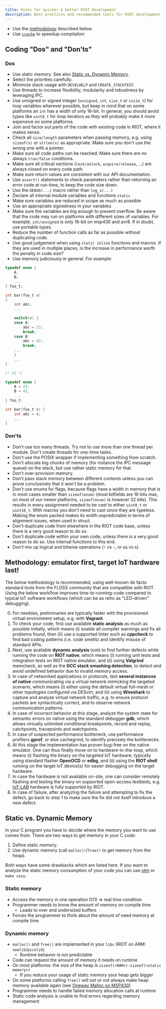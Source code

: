 ```yaml
---
title: Hints for quicker & better RIOT development
description: Best practices and recommended tools for RIOT development
---
```


* Use the [methodology](#methodology-emulator-first-target-iot-hardware-last) described below.
* Use [`ccache`](/build-system/advanced_build_system_tricks/#speed-up-builds-with-ccache) to speedup compilation

## Coding "Dos" and "Don'ts"

### Dos
 * Use static memory. See also [Static vs. Dynamic Memory](#static-vs-dynamic-memory).
 * Select the priorities carefully.
 * Minimize stack usage with `DEVELHELP` and `CREATE_STACKTEST`.
 * Use threads to increase flexibility, modularity and robustness by leveraging IPC.
 * Use unsigned or signed integer (`unsigned`, `int`, `size_t` or `ssize_t`) for loop variables wherever possible,
   but keep in mind that on some platforms an `int` has a width of only 16-bit. In general, you should avoid types
   like `uint8_t` for loop iterators as they will probably make it more expensive on some platforms.
 * Join and factor out parts of the code with existing code in RIOT, where it makes sense.
 * Check all `size/length` parameters when passing memory, e.g. using `sizeof(x)` or `strlen(x)` as appropriate.
   Make sure you don't use the wrong one with a pointer.
 * Make sure all code paths can be reached. Make sure there are no always `true/false` conditions.
 * Make sure all critical sections (`lock/unlock`, `acquire/release`, ...) are always closed on every code path.
 * Make sure return values are consistent with our API documentation.
 * Use `assert()` statements to check parameters rather than returning an error code at run-time,
   to keep the code size down.
 * Use the `DEBUG(...)` macro rather than `log_x(...)`
 * Declare all internal module variables and functions `static`
 * Make sure variables are reduced in scope as much as possible
 * Use an appropriate signedness in your variables
 * Make sure the variables are big enough to prevent overflow. Be aware that the code may run on platforms with
   different sizes of variables. For example, `int/unsigned` is only 16-bit on msp430 and avr8. If in doubt,
   use portable types.
 * Reduce the number of function calls as far as possible without duplicating code.
 * Use good judgement when using `static inline` functions and macros. If they are used in multiple places,
   is the increase in performance worth the penalty in code size?
 * Use memory judiciously in general. For example:
```c
typedef enum {
    A,
    B,
    ...
} foo_t;

int bar(foo_t v)
{
    int abc;
    ...

    switch(v) {
    case A:
        abc = 23;
        break;
    case B:
        abc = 42;
        break;
    ...
    }
    ...
}

/* VS */

typedef enum {
    A = 23,
    B = 42,
    ...
} foo_t;

int bar(foo_t v) {
    int abc = v;
    ...
}
```

### Don'ts
 * Don't use too many threads. Try not to use more than one thread per module. Don't create threads for one-time tasks.
 * Don't use the POSIX wrapper if implementing something from scratch.
 * Don't allocate big chunks of memory (for instance the IPC message queue) on the stack,
   but use rather static memory for that.
 * Don't over-provision memory.
 * Don't pass stack memory between different contexts unless you can prove conclusively that it won't be a problem.
 * Don't use enums for flags, because flags have a width in memory that is in most cases smaller than `sizeof(enum)`
   (most bitfields are 16 bits max, on most of our newer platforms, `sizeof(enum)` is however 32 bits).
   This results in every assignment needed to be cast to either `uint8_t` or `uint16_t`. With macros you don't need to
   cast since they are typeless. Making the enum packed makes its width unpredictable in terms of alignment issues,
   when used in struct.
 * Don't duplicate code from elsewhere in the RIOT code base, unless there is a very good reason to do so.
 * Don't duplicate code within your own code, unless there is a very good reason to do so.
   Use internal functions to this end.
 * Don't mix up logical and bitwise operations (`!` vs `~`, or `&&` vs `&`)

## Methodology: emulator first, target IoT hardware last!

The below methodology is recommended, using well-known de facto standard tools from the FLOSS community that are
compatible with RIOT. Using the below workflow improves time-to-running-code compared to typical IoT software
workflows (which can be as retro as "LED-driven" debugging).

0. For newbies, preliminaries are typically faster with the provisioned virtual environment setup, e.g. with **Vagrant**.
1. To check your code, first use available **static analysis** as much as possible initially, which means
   (i) enable all compiler warnings and fix all problems found, then (ii) use a supported linter such as **cppcheck**
   to find bad coding patterns (i.e. code smells) and identify misuse of standard APIs.
2. Next, use available **dynamic analysis** tools to find further defects while running the code on **RIOT native**,
   which means (i) running unit tests and integration tests on RIOT native emulator, and (ii) using **Valgrind** memcheck,
   as well as the **GCC stack smashing detection**, to detect and avoid undefined behavior due to invalid memory access.
3. In case of networked applications or protocols, test **several instances of native** communicating via a virtual
   network mimicking the targeted scenario, which means (i) either using the default virtual full-mesh or other
   topologies configured via DESvirt, and (ii) using **Wireshark** to capture and analyze virtual network traffic,
   e.g. to ensure protocol packets are syntactically correct, and to observe network communication patterns.
4. In case of incorrect behavior at this stage, analyze the system state for semantic errors on native using the
   standard debugger **gdb**, which allows virtually unlimited conditional breakpoints, record and replay,
   catchpoints, tracepoints and watchpoints.
5. In case of suspected performance bottleneck, use performance profilers **gprof**, or else cachegrind,
   to identify precisely the bottlenecks.
6. At this stage the implementation has proven bug-free on the native emulator. One can thus finally move on to
   hardware-in-the-loop, which means (i) flashing the binary on the targeted IoT hardware, typically using
   standard flasher **OpenOCD** or **edbg**, and (ii) using the **RIOT shell** running on the target IoT device(s)
   for easier debugging on the target hardware.
7. In case the hardware is not available on-site, one can consider remotely flashing and testing the binary on
   supported open-access testbeds, e.g. [IoT-LAB](https://www.iot-lab.info) hardware is fully supported by RIOT.
8. In case of failure, after analyzing the failure and attempting to fix the defect, go back to step 1 to make sure
   the fix did not itself introduce a new defect.

## Static vs. Dynamic Memory

In your C program you have to decide where the memory you want to use comes from.
There are two ways to get memory in your C code:

1. Define static memory.
2. Use dynamic memory (call `malloc()`/`free()` to get memory from the heap).

Both ways have some drawbacks which are listed here.
If you want to analyze the static memory consumption of your code you can use
[otm](https://github.com/LudwigOrtmann/otm) or `make cosy`.

### Static memory
* Access the memory in one operation O(1) ⇒ real time condition
* Programmer needs to know the amount of memory on compile time
  * Leads to over and undersized buffers
* Forces the programmer to think about the amount of need memory at compile time

### Dynamic memory
* `malloc()` and `free()` are implemented in your `libc` (RIOT on ARM: `newlib`/`picolib`)
  * Runtime behavior is not predictable
* Code can request the amount of memory it needs on runtime
* On most platforms: the size of the heap is `sizeof(<RAM>)-sizeof(<static memory>)`
  * If you reduce your usage of static memory your heap gets bigger
* On some platforms calling  `free()` will not or not always make heap memory available again
  (see [Oneway Malloc on MSP430](https://doc.riot-os.org/group__oneway__malloc.html))
* Programmer needs to handle failed memory allocation calls at runtime
* Static code analysis is unable to find errors regarding memory management
